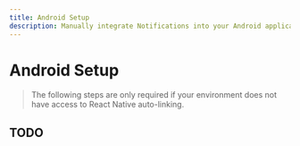 ```yaml
---
title: Android Setup
description: Manually integrate Notifications into your Android application. 
---
```


# Android Setup

> The following steps are only required if your environment does not have access to React Native
auto-linking. 

## TODO
